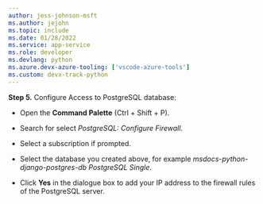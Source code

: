 ```yaml
---
author: jess-johnson-msft
ms.author: jejohn
ms.topic: include
ms.date: 01/28/2022
ms.service: app-service
ms.role: developer
ms.devlang: python
ms.azure.devx-azure-tooling: ['vscode-azure-tools']
ms.custom: devx-track-python
---
```


**Step 5.** Configure Access to PostgreSQL database:

* Open the **Command Palette** (Ctrl + Shift + P).

* Search for select *PostgreSQL: Configure Firewall*.

* Select a subscription if prompted.

* Select the database you created above, for example *msdocs-python-django-postgres-db PostgreSQL Single*.

* Click **Yes** in the dialogue box to add your IP address to the firewall rules of the PostgreSQL server.
